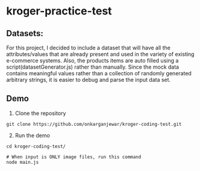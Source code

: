# kroger-practice-test

## Datasets:
For this project, I decided to include a dataset that will have all the attributes/values that are already present and used in the variety of existing e-commerce systems. Also, the products items are auto filled using a script(datasetGenerator.js) rather than manually. Since the mock data contains meaningful values rather than a collection of randomly generated arbitrary strings, it is easier to debug and parse the input data set.    


## Demo
1. Clone the repository

  ```Shell
  git clone https://github.com/onkarganjewar/kroger-coding-test.git
  ```

2. Run the demo

  ```Shell
  cd kroger-coding-test/
  ```

  ```Shell
  # When input is ONLY image files, run this command
  node main.js
  ```
